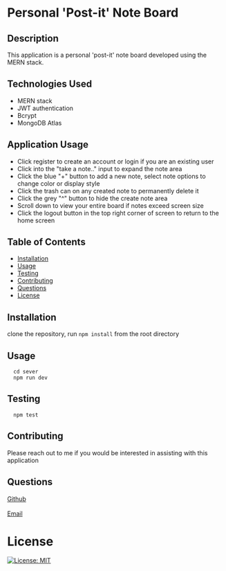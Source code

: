 # Personal 'Post-it' Note Board
  ## Description
  This application is a personal 'post-it' note board developed using the MERN stack.
  ## Technologies Used
  - MERN stack 
  - JWT authentication
  - Bcrypt
  - MongoDB Atlas

  ## Application Usage
  - Click register to create an account or login if you are an existing user
  - Click into the "take a note.." input to expand the note area
  - Click the blue "+" button to add a new note, select note options to change color or display style
  - Click the trash can on any created note to permanently delete it 
  - Click the grey "^" button to hide the create note area
  - Scroll down to view your entire board if notes exceed screen size
  - Click the logout button in the top right corner of screen to return to the home screen
  
  ## Table of Contents
  - [Installation](#installation)
  - [Usage](#usage)
  - [Testing](#testing)
  - [Contributing](#contributing)
  - [Questions](#questions)
  - [License](#license)
  ## Installation
  clone the repository, run `npm install` from the root directory
  ## Usage
      cd sever
      npm run dev
  ## Testing
      npm test
  ## Contributing
  Please reach out to me if you would be interested in assisting with this application
  ## Questions
  [Github](https://github.com/charthur33)
  <br>
  <br>
  [Email](c.william.arthur@gmail.com)
  # License
  [![License: MIT](https://img.shields.io/badge/License-MIT-yellow.svg)](https://opensource.org/licenses/MIT)
